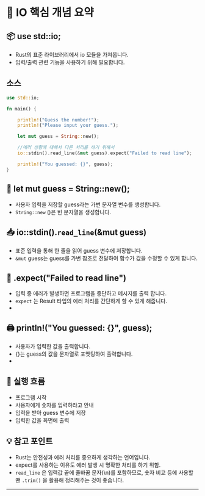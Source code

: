# 🧠 IO 핵심 개념 요약

## 📦 use std::io;
- Rust의 표준 라이브러리에서 io 모듈을 가져옵니다.
- 입력/출력 관련 기능을 사용하기 위해 필요합니다.

## 소스
```rust
use std::io;

fn main() {

    println!("Guess the number!");
    println!("Please input your guess.");

    let mut guess = String::new();

    //에러 상황에 대해서 다른 처리를 하기 위해서
    io::stdin().read_line(&mut guess).expect("Failed to read line");

    println!("You guessed: {}", guess);
}
```

## 🧵 let mut guess = String::new();
- 사용자 입력을 저장할 guess라는 가변 문자열 변수를 생성합니다.
- `String::new` ()은 빈 문자열을 생성합니다.

## 📥 io::stdin().`read_line`(&mut guess)
- 표준 입력을 통해 한 줄을 읽어 guess 변수에 저장합니다.
- `&mut` guess는 guess를 가변 참조로 전달하여 함수가 값을 수정할 수 있게 합니다.

## 🚨 .expect("Failed to read line")
- 입력 중 에러가 발생하면 프로그램을 중단하고 메시지를 출력 합니다.
- `expect` 는 Result 타입의 에러 처리를 간단하게 할 수 있게 해줍니다.
- 
## 🖨️ println!("You guessed: {}", guess);
- 사용자가 입력한 값을 출력합니다.
- {}는 guess의 값을 문자열로 포맷팅하여 출력합니다.
- 

## 🧪 실행 흐름
- 프로그램 시작
- 사용자에게 숫자를 입력하라고 안내
- 입력을 받아 guess 변수에 저장
- 입력한 값을 화면에 출력

## 💡 참고 포인트
- Rust는 안전성과 에러 처리를 중요하게 생각하는 언어입니다.
- expect를 사용하는 이유도 에러 발생 시 명확한 처리를 하기 위함.
- `read_line` 은 입력값 끝에 줄바꿈 문자(\n)를 포함하므로, 숫자 비교 등에 사용할 땐 `.trim()` 을 활용해 정리해주는 것이 좋습니다.
---
